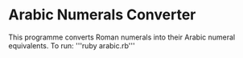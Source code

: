 Arabic Numerals Converter
=========================

This programme converts Roman numerals into their Arabic numeral equivalents.
To run: '''ruby arabic.rb'''

